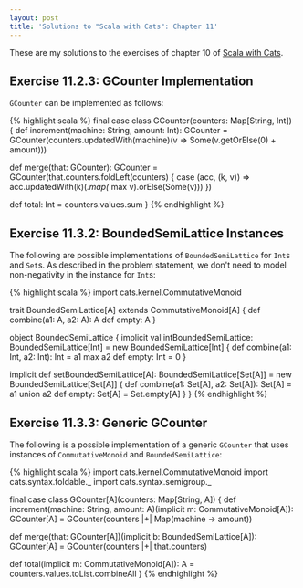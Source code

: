 ```yaml
---
layout: post
title: 'Solutions to "Scala with Cats": Chapter 11'
---
```


These are my solutions to the exercises of chapter 10 of [Scala with
Cats][scala-with-cats].

[scala-with-cats]: https://www.scalawithcats.com/

## Exercise 11.2.3: GCounter Implementation

`GCounter` can be implemented as follows:

{% highlight scala %}
final case class GCounter(counters: Map[String, Int]) {
  def increment(machine: String, amount: Int): GCounter =
    GCounter(counters.updatedWith(machine)(v => Some(v.getOrElse(0) + amount)))

  def merge(that: GCounter): GCounter =
    GCounter(that.counters.foldLeft(counters) { case (acc, (k, v)) =>
      acc.updatedWith(k)(_.map(_ max v).orElse(Some(v)))
    })

  def total: Int =
    counters.values.sum
}
{% endhighlight %}

## Exercise 11.3.2: BoundedSemiLattice Instances

The following are possible implementations of `BoundedSemiLattice` for `Int`s
and `Set`s. As described in the problem statement, we don't need to model
non-negativity in the instance for `Int`s:

{% highlight scala %}
import cats.kernel.CommutativeMonoid

trait BoundedSemiLattice[A] extends CommutativeMonoid[A] {
  def combine(a1: A, a2: A): A
  def empty: A
}

object BoundedSemiLattice {
  implicit val intBoundedSemiLattice: BoundedSemiLattice[Int] =
    new BoundedSemiLattice[Int] {
      def combine(a1: Int, a2: Int): Int = a1 max a2
      def empty: Int = 0
    }

  implicit def setBoundedSemiLattice[A]: BoundedSemiLattice[Set[A]] =
    new BoundedSemiLattice[Set[A]] {
      def combine(a1: Set[A], a2: Set[A]): Set[A] = a1 union a2
      def empty: Set[A] = Set.empty[A]
    }
}
{% endhighlight %}

## Exercise 11.3.3: Generic GCounter

The following is a possible implementation of a generic `GCounter` that uses
instances of `CommutativeMonoid` and `BoundedSemiLattice`:

{% highlight scala %}
import cats.kernel.CommutativeMonoid
import cats.syntax.foldable._
import cats.syntax.semigroup._

final case class GCounter[A](counters: Map[String, A]) {
  def increment(machine: String, amount: A)(implicit m: CommutativeMonoid[A]): GCounter[A] =
    GCounter(counters |+| Map(machine -> amount))

  def merge(that: GCounter[A])(implicit b: BoundedSemiLattice[A]): GCounter[A] =
    GCounter(counters |+| that.counters)

  def total(implicit m: CommutativeMonoid[A]): A =
    counters.values.toList.combineAll
}
{% endhighlight %}
